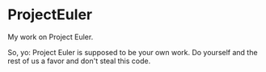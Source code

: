 # ProjectEuler
My work on Project Euler.

So, yo: Project Euler is supposed to be your own work.  Do yourself and the rest of us a favor
and don't steal this code.
